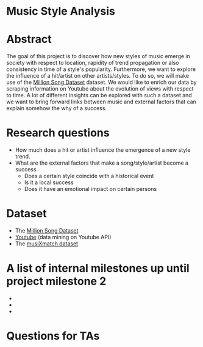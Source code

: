 # Music Style Analysis

# Abstract
The goal of this project is to discover how new styles of music emerge in society with respect to location, rapidity of trend propagation or also consistency in time of a style's popularity. Furthermore, we want to explore the influence of a hit/artist on other artists/styles. To do so, we will make use of the [Million Song Dataset](https://labrosa.ee.columbia.edu/millionsong/) dataset. We would like to enrich our data by scraping information on Youtube about the evolution of views with respect to time. A lot of different insights can be explored with such a dataset and we want to bring forward links between music and external factors that can explain somehow the why of a success.

# Research questions
- How much does a hit or artist influence the emergence of a new style trend.
- What are the external factors that make a song/style/artist become a success.
  - Does a certain style coincide with a historical event
  - Is it a local success
  - Does it have an emotional impact on certain persons

# Dataset
- The [Million Song Dataset](https://labrosa.ee.columbia.edu/millionsong/)
- [Youtube](https://developers.google.com/youtube/v3/) (data mining on Youtube API)
- The [musiXmatch dataset](https://labrosa.ee.columbia.edu/millionsong/musixmatch)


# A list of internal milestones up until project milestone 2
-
-
-

# Questions for TAs
